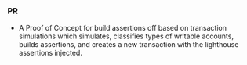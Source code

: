### PR

- A Proof of Concept for build assertions off based on transaction simulations which simulates, classifies types of writable accounts, builds assertions, and creates a new transaction with the lighthouse assertions injected.
